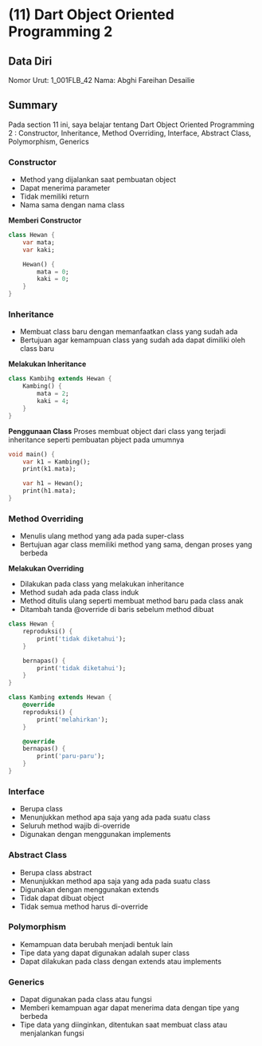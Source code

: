 # (11) Dart Object Oriented Programming 2

## Data Diri
Nomor Urut: 1_001FLB_42
Nama: Abghi Fareihan Desailie

## Summary
Pada section 11 ini, saya belajar tentang Dart Object Oriented Programming 2 : Constructor, Inheritance, Method Overriding, Interface, Abstract Class, Polymorphism, Generics

### Constructor
- Method yang dijalankan saat pembuatan object
- Dapat menerima parameter
- Tidak memiliki return
- Nama sama dengan nama class

__Memberi Constructor__

```dart
class Hewan {
    var mata;
    var kaki;

    Hewan() {
        mata = 0;
        kaki = 0;
    }
}
```

### Inheritance
- Membuat class baru dengan memanfaatkan class yang sudah ada
- Bertujuan agar kemampuan class yang sudah ada dapat dimiliki oleh class baru

__Melakukan Inheritance__

```dart
class Kambihg extends Hewan {
    Kambing() {
        mata = 2;
        kaki = 4;
    }
}
```

__Penggunaan Class__
Proses membuat object dari class yang terjadi inheritance seperti pembuatan pbject pada umumnya

```dart
void main() {
    var k1 = Kambing();
    print(k1.mata);

    var h1 = Hewan();
    print(h1.mata);
}
```


### Method Overriding
- Menulis ulang method yang ada pada super-class
- Bertujuan agar class memiliki method yang sama, dengan proses yang berbeda

__Melakukan Overriding__
- Dilakukan pada class yang melakukan inheritance
- Method sudah ada pada class induk
- Method ditulis ulang seperti membuat method baru pada class anak
- Ditambah tanda @override di baris sebelum method dibuat

```dart
class Hewan {
    reproduksi() {
        print('tidak diketahui');
    }

    bernapas() {
        print('tidak diketahui');
    }
}

class Kambing extends Hewan {
    @override
    reproduksi() {
        print('melahirkan');
    }

    @override
    bernapas() {
        print('paru-paru');
    }
}
```



### Interface
- Berupa class
- Menunjukkan method apa saja yang ada pada suatu class
- Seluruh method wajib di-override
- Digunakan dengan menggunakan implements


### Abstract Class
- Berupa class abstract
- Menunjukkan method apa saja yang ada pada suatu class
- Digunakan dengan menggunakan extends
- Tidak dapat dibuat object
- Tidak semua method harus di-override


### Polymorphism
- Kemampuan data berubah menjadi bentuk lain
- Tipe data yang dapat digunakan adalah super class
- Dapat dilakukan pada class dengan extends atau implements


### Generics
- Dapat digunakan pada class atau fungsi
- Memberi kemampuan agar dapat menerima data dengan tipe yang berbeda
- Tipe data yang diinginkan, ditentukan saat membuat class atau menjalankan fungsi